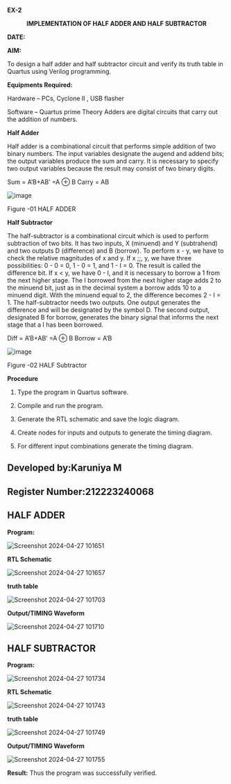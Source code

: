 **EX-2**
<p align='center'><b> IMPLEMENTATION OF HALF ADDER AND HALF SUBTRACTOR</b> 

**DATE:**

**AIM:**

To design a half adder and half subtractor circuit and verify its truth table in Quartus using Verilog programming.

**Equipments Required:**

Hardware – PCs, Cyclone II , USB flasher 

Software – Quartus prime Theory Adders are digital circuits that carry out the addition of numbers.

**Half Adder**

Half adder is a combinational circuit that performs simple addition of two binary numbers. The input variables designate the augend and addend bits; the output variables produce the sum and carry. It is necessary to specify two output variables because the result may consist of two binary digits.

Sum = A’B+AB’ =A ⊕ B Carry = AB

![image](https://github.com/naavaneetha/HALF_ADDER_SUBTRACTOR/assets/154305477/bd4a0b2c-cdbc-4184-ab08-81578f121e1f)

Figure -01 HALF ADDER

**Half Subtractor**

The half-subtractor is a combinational circuit which is used to perform subtraction of two bits. It has two inputs, X (minuend) and Y (subtrahend) and two outputs D (difference) and B (borrow). To perform x - y, we have to check the relative magnitudes of x and y. If x ;;, y, we have three possibilities: 0 - 0 = 0, 1 - 0 = 1, and 1 - I = 0. The result is called the difference bit. If x < y, we have 0 - I, and it is necessary to borrow a 1 from the next higher stage. The I borrowed from the next higher stage adds 2 to the minuend bit, just as in the decimal system a borrow adds 10 to a minuend digit. With the minuend equal to 2, the difference becomes 2 - I = 1. The half-subtractor needs two outputs. One output generates the difference and will be designated by the symbol D. The second output, designated B for borrow, generates the binary signal that informs the next stage that a I has been borrowed. 

Diff = A’B+AB’ =A ⊕ B
Borrow = A’B

 ![image](https://github.com/naavaneetha/HALF_ADDER_SUBTRACTOR/assets/154305477/d76b099c-513f-4e7c-843a-e2fd028a531a)

Figure -02 HALF Subtractor

**Procedure**

1.	Type the program in Quartus software.

2.	Compile and run the program.

3.	Generate the RTL schematic and save the logic diagram.

4.	Create nodes for inputs and outputs to generate the timing diagram.

5.	For different input combinations generate the timing diagram.

## Developed by:Karuniya M
## Register Number:212223240068

## HALF ADDER 
**Program:**

![Screenshot 2024-04-27 101651](https://github.com/karuniya2005/HALF_ADDER_SUBTRACTOR/assets/161425769/9015e624-30e7-42d9-bd0e-dea152a259b1)

**RTL Schematic**

![Screenshot 2024-04-27 101657](https://github.com/karuniya2005/HALF_ADDER_SUBTRACTOR/assets/161425769/02aa8bbd-2d63-4b14-9dde-12b87f908ee3)

**truth table**

![Screenshot 2024-04-27 101703](https://github.com/karuniya2005/HALF_ADDER_SUBTRACTOR/assets/161425769/d6936b57-d25a-4a9b-990a-60506c1e9604)

**Output/TIMING Waveform**

![Screenshot 2024-04-27 101710](https://github.com/karuniya2005/HALF_ADDER_SUBTRACTOR/assets/161425769/d7433f48-f873-4530-bbd4-cbead05a7e9b)

## HALF SUBTRACTOR 
**Program:**

![Screenshot 2024-04-27 101734](https://github.com/karuniya2005/HALF_ADDER_SUBTRACTOR/assets/161425769/a4806b5d-e247-4a87-975a-7f32aea9eb49)

**RTL Schematic**

![Screenshot 2024-04-27 101743](https://github.com/karuniya2005/HALF_ADDER_SUBTRACTOR/assets/161425769/bbeaf09f-14a3-435f-8426-396a88c141c0)

**truth table**

![Screenshot 2024-04-27 101749](https://github.com/karuniya2005/HALF_ADDER_SUBTRACTOR/assets/161425769/163a5fc4-819f-4a80-ad0f-250663800143)

**Output/TIMING Waveform**

![Screenshot 2024-04-27 101755](https://github.com/karuniya2005/HALF_ADDER_SUBTRACTOR/assets/161425769/b365525c-c9e5-4609-b71d-a635973b5b87)

**Result:**
Thus the program was successfully verified.
